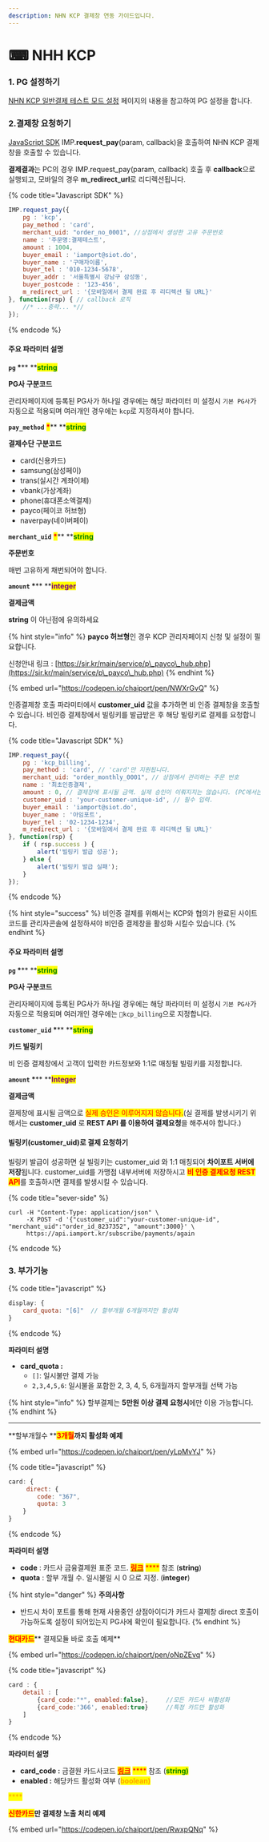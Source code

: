 ```yaml
---
description: NHN KCP 결제창 연동 가이드입니다.
---
```


# ⌨ NHH KCP

### 1. PG 설정하기

[NHN KCP 일반결제 테스트 모드 설정](../undefined/2.-pg/nhn-kcp.md) 페이지의 내용을 참고하여 PG 설정을 합니다.

### 2.결제창 요청하기

[JavaScript SDK](../sdk/javascript-sdk/) IMP.**request\_pay**(param, callback)을 호출하여 NHN KCP 결제창을 호출할 수 있습니다.

**결제결과**는 PC의 경우 IMP.request\_pay(param, callback) 호출 후 **callback**으로 실행되고, 모바일의 경우 **m\_redirect\_url**로 리디렉션됩니다.

{% code title="Javascript SDK" %}
```javascript
IMP.request_pay({
    pg : 'kcp',
    pay_method : 'card',
    merchant_uid: "order_no_0001", //상점에서 생성한 고유 주문번호
    name : '주문명:결제테스트',
    amount : 1004,
    buyer_email : 'iamport@siot.do',
    buyer_name : '구매자이름',
    buyer_tel : '010-1234-5678',
    buyer_addr : '서울특별시 강남구 삼성동',
    buyer_postcode : '123-456',
    m_redirect_url : '{모바일에서 결제 완료 후 리디렉션 될 URL}' 
}, function(rsp) { // callback 로직
	//* ...중략... *//
});
```
{% endcode %}

####

#### 주요 파라미터 설명

**`pg`  **<mark style="color:red;">**\***</mark>**  **<mark style="color:green;">**s**</mark><mark style="color:green;">**tring**</mark>

**PG사 구분코드**

관리자페이지에 등록된 PG사가 하나일 경우에는 해당 파라미터 미 설정시 `기본 PG사`가 자동으로 적용되며 여러개인 경우에는 `kcp`로 지정하셔야 합니다.

**`pay_method`** <mark style="color:red;">**\***</mark>** **<mark style="color:green;">**s**</mark><mark style="color:green;">**tring**</mark>

**결제수단 구분코드**

* card(신용카드)
* samsung(삼성페이)
* trans(실시간 계좌이체)
* vbank(가상계좌)
* phone(휴대폰소액결제)
* payco(페이코 허브형)
* naverpay(네이버페이)

**`merchant_uid`** <mark style="color:red;">**\***</mark>** **<mark style="color:green;">**s**</mark><mark style="color:green;">**tring**</mark>

**주문번호**

매번 고유하게 채번되어야 합니다.

**`amount`  **<mark style="color:red;">**\***</mark>** **<mark style="color:purple;">**integer**</mark>

**결제금액**

**string** 이 아닌점에 유의하세요

{% hint style="info" %}
**payco 허브형**인 경우 KCP 관리자페이지 신청 및 설정이 필요합니다.

신청안내 링크 : [https://sir.kr/main/service/p\_payco\_hub.php](https://sir.kr/main/service/p\_payco\_hub.php)
{% endhint %}

{% embed url="https://codepen.io/chaiport/pen/NWXrGvQ" %}

인증결제창 호출 파라미터에서 **customer\_uid** 값을 추가하면 비 인증 결제창을 호출할 수 있습니다. 비인증 결제창에서 빌링키를 발급받은 후 해당 빌링키로 결제를 요청합니다.

{% code title="Javascript SDK" %}
```javascript
IMP.request_pay({
    pg : 'kcp_billing',
    pay_method : 'card', // 'card'만 지원됩니다.
    merchant_uid: "order_monthly_0001", // 상점에서 관리하는 주문 번호
    name : '최초인증결제',
    amount : 0, // 결제창에 표시될 금액. 실제 승인이 이뤄지지는 않습니다. (PC에서는 가격이 표시되지 않음)
    customer_uid : 'your-customer-unique-id', // 필수 입력.
    buyer_email : 'iamport@siot.do',
    buyer_name : '아임포트',
    buyer_tel : '02-1234-1234',
    m_redirect_url : '{모바일에서 결제 완료 후 리디렉션 될 URL}' 
}, function(rsp) {
	if ( rsp.success ) {
		alert('빌링키 발급 성공');
	} else {
		alert('빌링키 발급 실패');
	}
});
```
{% endcode %}

{% hint style="success" %}
비인증 결제를 위해서는 KCP와 협의가 완료된 사이트코드를 관리자콘솔에 설정하셔야 비인증 결제창을 활성화 시킬수 있습니다.
{% endhint %}

####

#### 주요 파라미터 설명

**`pg`  **<mark style="color:red;">**\***</mark>** **<mark style="color:green;">**string**</mark>

**PG사 구분코드**

관리자페이지에 등록된 PG사가 하나일 경우에는 해당 파라미터 미 설정시 `기본 PG사`가 자동으로 적용되며 여러개인 경우에는 `kcp_billing`으로 지정합니다.

**`customer_uid`  **<mark style="color:red;">**\***</mark>** **<mark style="color:green;">**string**</mark>

**카드 빌링키**

비 인증 결제창에서 고객이 입력한 카드정보와 1:1로 매칭될 빌링키를 지정합니다.

**`amount`  **<mark style="color:red;">**\***</mark>** **<mark style="color:purple;">**Integer**</mark>

**결제금액**

결제창에 표시될 금액으로 <mark style="color:red;">실제 승인은 이루어지지 않습니다.</mark>(실 결제를 발생시키기 위해서는 **customer\_uid** 로 **REST API 를 이용하여 결제요청**을 해주셔야 합니다.)

#### 빌링키(customer\_uid)로 결제 요청하기

빌링키 발급이 성공하면 실 빌링키는 customer\_uid 와 1:1 매칭되어 **차이포트 서버에 저장**됩니다. customer\_uid를 가맹점 내부서버에 저장하시고 <mark style="color:red;">**비 인증 결제요청 REST API**</mark>를 호출하시면 결제를 발생시킬 수 있습니다.

{% code title="sever-side" %}
```
curl -H "Content-Type: application/json" \   
     -X POST -d '{"customer_uid":"your-customer-unique-id", "merchant_uid":"order_id_8237352", "amount":3000}' \
     https://api.iamport.kr/subscribe/payments/again
```
{% endcode %}

### 3. 부가기능

{% code title="javascript" %}
```javascript
display: {
    card_quota: "[6]"  // 할부개월 6개월까지만 활성화
}
```
{% endcode %}

**파라미터 설명**

* **card\_quota :**
  * `[]`: 일시불만 결제 가능
  * `2,3,4,5,6`: 일시불을 포함한 2, 3, 4, 5, 6개월까지 할부개월 선택 가능

{% hint style="info" %}
할부결제는 **5만원 이상 결제 요청시**에만 이용 가능합니다.
{% endhint %}

***

\*\*할부개월수 \*\*<mark style="color:red;">**3개월**</mark>**까지 활성화 예제**

{% embed url="https://codepen.io/chaiport/pen/yLpMvYJ" %}

{% code title="javascript" %}
```javascript
card: {
     direct: {
        code: "367",
        quota: 3
    }
}
```
{% endcode %}

**파라미터 설명**

* **code** : 카드사 금융결제원 표준 코드. [<mark style="color:red;">**링크**</mark>](https://chaifinance.notion.site/53589280bbc94fab938d93257d452216?v=eb405baf52134b3f90d438e3bf763630) <mark style="color:red;">\*\*\*\*</mark> 참조 (**string**)
* **quota** : 할부 개월 수. 일시불일 시 0 으로 지정. (**integer**)

{% hint style="danger" %}
**주의사항**

* 반드시 차이 포트를 통해 현재 사용중인 상점아이디가 카드사 결제창 direct 호출이 가능하도록 설정이 되어있는지 PG사에 확인이 필요합니다.
{% endhint %}

<mark style="color:red;">**현대카드**</mark>\*\* 결제모듈 바로 호출 예제\*\*

{% embed url="https://codepen.io/chaiport/pen/oNpZEvq" %}

{% code title="javascript" %}
```javascript
card : {
    detail : [
        {card_code:"*", enabled:false},     //모든 카드사 비활성화
        {card_code:'366', enabled:true}     //특정 카드만 활성화
    ]
}
```
{% endcode %}

**파라미터 설명**

* **card\_code :** 금결원 카드사코드 [<mark style="color:red;">**링크**</mark>](https://chaifinance.notion.site/53589280bbc94fab938d93257d452216?v=eb405baf52134b3f90d438e3bf763630) <mark style="color:red;">\*\*\*\*</mark> 참조 (<mark style="color:green;">**string)**</mark>
* **enabled :** 해당카드 활성화 여부 (<mark style="color:orange;">**boolean)**</mark>

<mark style="color:orange;">\*\*\*\*</mark>

<mark style="color:red;">**신한카드**</mark>**만 결제창 노출 처리 예제**

{% embed url="https://codepen.io/chaiport/pen/RwxpQNq" %}
